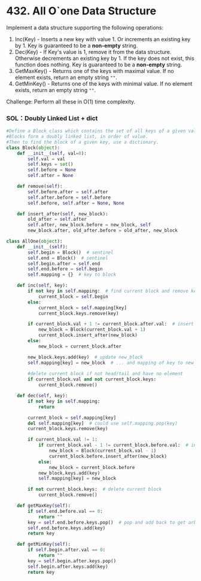 # 432. All O\`one Data Structure

Implement a data structure supporting the following operations:

1. Inc\(Key\) - Inserts a new key with value 1. Or increments an existing key by 1. Key is guaranteed to be a **non-empty** string.
2. Dec\(Key\) - If Key's value is 1, remove it from the data structure. Otherwise decrements an existing key by 1. If the key does not exist, this function does nothing. Key is guaranteed to be a **non-empty** string.
3. GetMaxKey\(\) - Returns one of the keys with maximal value. If no element exists, return an empty string `""`.
4. GetMinKey\(\) - Returns one of the keys with minimal value. If no element exists, return an empty string `""`.

Challenge: Perform all these in O\(1\) time complexity.

### SOL：Doubly Linked List + dict

```python
#Define a Block class which contains the set of all keys of a given value. 
#Blocks form a doubly linked list, in order of value.
#Then to find the block of a given key, use a dictionary.
class Block(object):
    def __init__(self, val=0):
        self.val = val
        self.keys = set()
        self.before = None
        self.after = None

    def remove(self):
        self.before.after = self.after
        self.after.before = self.before
        self.before, self.after = None, None

    def insert_after(self, new_block):
        old_after = self.after
        self.after, new_block.before = new_block, self
        new_block.after, old_after.before = old_after, new_block

class AllOne(object):
    def __init__(self):
        self.begin = Block()  # sentinel
        self.end = Block()  # sentinel
        self.begin.after = self.end
        self.end.before = self.begin
        self.mapping = {}  # key to block

    def inc(self, key):
        if not key in self.mapping:  # find current block and remove key
            current_block = self.begin
        else:
            current_block = self.mapping[key]
            current_block.keys.remove(key)

        if current_block.val + 1 != current_block.after.val:  # insert new block
            new_block = Block(current_block.val + 1)
            current_block.insert_after(new_block)
        else:
            new_block = current_block.after

        new_block.keys.add(key)  # update new_block
        self.mapping[key] = new_block  # ... and mapping of key to new_block
        
        #delete current block if not head/tail and have no element
        if current_block.val and not current_block.keys: 
            current_block.remove()

    def dec(self, key):
        if not key in self.mapping:
            return

        current_block = self.mapping[key]
        del self.mapping[key]  # could use self.mapping.pop(key)
        current_block.keys.remove(key)

        if current_block.val != 1:
            if current_block.val - 1 != current_block.before.val:  # insert new block
                new_block = Block(current_block.val - 1)
                current_block.before.insert_after(new_block)
            else:
                new_block = current_block.before
            new_block.keys.add(key)
            self.mapping[key] = new_block

        if not current_block.keys:  # delete current block
            current_block.remove()

    def getMaxKey(self):
        if self.end.before.val == 0:
            return ""
        key = self.end.before.keys.pop()  # pop and add back to get arbitrary (but not random) element
        self.end.before.keys.add(key)
        return key

    def getMinKey(self):
        if self.begin.after.val == 0:
            return ""
        key = self.begin.after.keys.pop()
        self.begin.after.keys.add(key)
        return key
```



